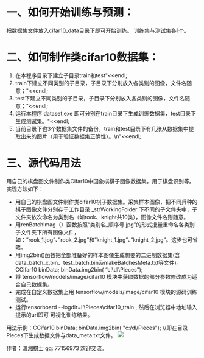 # 一、如何开始训练与预测：
把数据集文件放入cifar10_data目录下即可开始训练。 训练集与测试集各1个。

# 二、如何制作类cifar10数据集：
1. 在本程序目录下建立子目录train和test"<<endl;
2. train下建立不同类别的子目录，子目录下分别放入各类别的图像，文件名随意；"<<endl;
3. test下建立不同类别的子目录，子目录下分别放入各类别的图像，文件名随意；"<<endl;
4. 运行本程序 dataset.exe 即可分别在train目录下生成训练数据集，test目录下生成测试集。"<<endl;
4. 当前目录下也3个数据集文件的备份，train和test目录下有几张从数据集中提取出来的图片（用于验证数据集正确性）。\n"<<endl;

# 三、源代码用法
用自己的棋盘图文件制作类Cifar10中国象棋棋子图像数据集，用于棋盘识别等。实现方法如下：
* 用自己的棋盘图文件制作类cifar10棋子数据集。采集样本图像，把不同兵种的棋子图像文件分别存于工作目录 _strWorkingFolder 下不同的子文件夹中，子文件夹依次命名为类别名（如rook、knight共10类），图像文件名则随意。
* 用renBatchImag（）函数按照“类别名_顺序号.jpg”的形式批量重命名各类别子文件夹下所有图像文件，如：”rook_1.jpg”、”rook_2.jpg”和”knight_1.jpg”、”knight_2.jpg”。这步也可省略。
* 用img2bin()函数把全部准备好的样本图像生成想要的二进制数据集(含data_batch_x.bin、test_batch.bin及makeBatchesMeta.txt等文件)。 CCifar10 binData; binData.img2bin( “c:\\dl\\Pieces”);
* 将 tensorflow/models/image/cifar10 模块中获取数据的部分参数修改成为适合自己数据集。
* 完成在自定义数据集上用 tensorflow/models/image/cifar10 模块的源码训练测试。
* 运行tensorboard --logdir=l:\Pieces\cifar10_train , 然后在浏览器中地址输入提示的url即可 可视化训练结果。

用法示例：CCifar10 binData;	binData.img2bin( "c:/dl/Pieces"); //即在目录Pieces下生成数据文件与data_meta.txt文件。
![](http://www.liujh168.com/wp-content/uploads/2018/03/Match-X0Y0F0.004400.jpg)

作者：[潇湘棋士](http://www.liujh168.com) qq: 77156973 欢迎交流。
